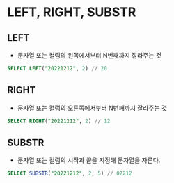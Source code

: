 # LEFT, RIGHT, SUBSTR

## LEFT
- 문자열 또는 컬럼의 왼쪽에서부터 N번째까지 잘라주는 것

```SQL
SELECT LEFT("20221212", 2) // 20
```

## RIGHT
- 문자열 또는 컬럼의 오른쪽에서부터 N번째까지 잘라주는 것

```SQL
SELECT RIGHT("20221212", 2) // 12
```

## SUBSTR
- 문자열 또는 컬럼의 시작과 끝을 지정해 문자열을 자른다.
```SQL
SELECT SUBSTR("20221212", 2, 5) // 02212
```